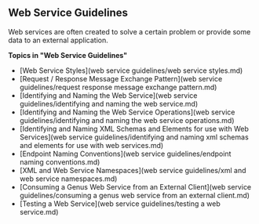 ## Web Service Guidelines

Web services are often created to solve a certain problem or provide some data to an external application.

**Topics in "Web Service Guidelines"**
* [Web Service Styles](web service guidelines/web service styles.md)
* [Request / Response Message Exchange Pattern](web service guidelines/request  response message exchange pattern.md)
* [Identifying and Naming the Web Service](web service guidelines/identifying and naming the web service.md)
* [Identifying and Naming the Web Service Operations](web service guidelines/identifying and naming the web service operations.md)
* [Identifying and Naming XML Schemas and Elements for use with Web Services](web service guidelines/identifying and naming xml schemas and elements for use with web services.md)
* [Endpoint Naming Conventions](web service guidelines/endpoint naming conventions.md)
* [XML and Web Service Namespaces](web service guidelines/xml and web service namespaces.md)
* [Consuming a Genus Web Service from an External Client](web service guidelines/consuming a genus web service from an external client.md)
* [Testing a Web Service](web service guidelines/testing a web service.md)